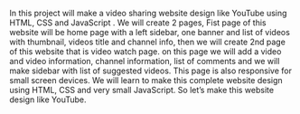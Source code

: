 In this project will make a video sharing website design like YouTube using HTML, CSS and JavaScript .
We will create 2 pages, Fist page of this website will be home page with a left sidebar, one banner and list of videos with thumbnail, videos title and channel info, then we will create 2nd page of this website that is video watch page. on this page we will add a video and video information, channel information, list of comments and we will make sidebar with list of suggested videos.
This page is also responsive for small screen devices. We will learn to make this complete website design using HTML, CSS and very small JavaScript. So let’s make this website design like YouTube.
